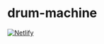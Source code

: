 # drum-machine
[![Netlify](https://img.shields.io/netlify/89602524-6bb7-4767-89f4-10fdb202761a?logo=netlify&style=flat-square)](https://drum-machine.dikdns.com)
